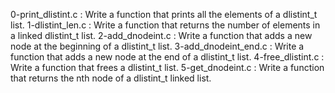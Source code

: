 0-print_dlistint.c : Write a function that prints all the elements of a dlistint_t list.
1-dlistint_len.c : Write a function that returns the number of elements in a linked dlistint_t list.
2-add_dnodeint.c : Write a function that adds a new node at the beginning of a dlistint_t list.
3-add_dnodeint_end.c : Write a function that adds a new node at the end of a dlistint_t list.
4-free_dlistint.c : Write a function that frees a dlistint_t list.
5-get_dnodeint.c : Write a function that returns the nth node of a dlistint_t linked list.
